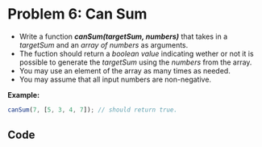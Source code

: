 # Problem 6: Can Sum

- Write a function **_canSum(targetSum, numbers)_** that takes in a _targetSum_ and an _array of numbers_ as arguments.
- The fuction should return a _boolean value_ indicating wether or not it is possible to generate the _targetSum_ using the _numbers_ from the array.
- You may use an element of the array as many times as needed.
- You may assume that all input numbers are non-negative.

**Example:**

```javascript
canSum(7, [5, 3, 4, 7]); // should return true.
```

## Code
